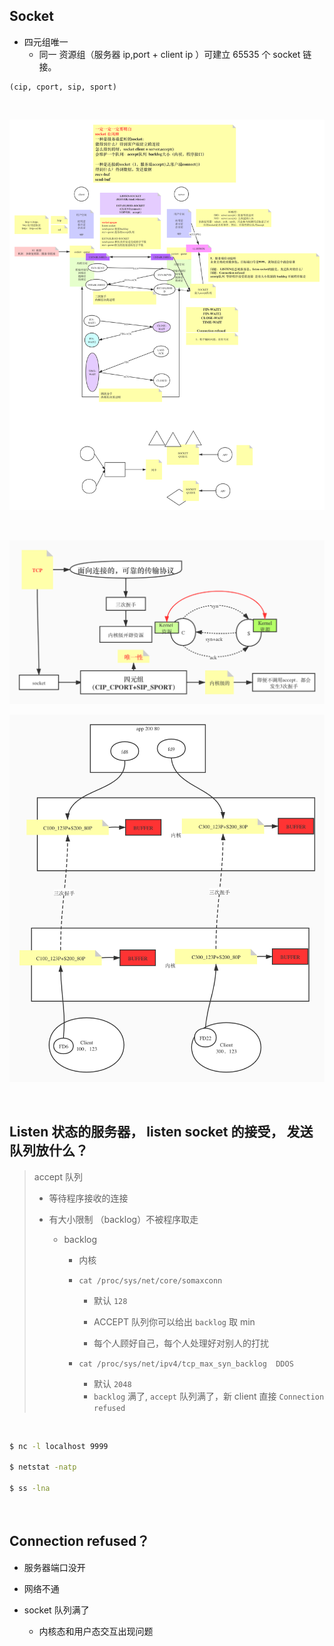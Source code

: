 ## Socket

- 四元组唯一
  - 同一 资源组（服务器 ip,port + client ip ）可建立 $65535$ 个 socket 链接。

```log
(cip, cport, sip, sport)
```

&nbsp;

![socket-tcp](images/soket-tcp-3-connect.png)

&nbsp;

![io-socket-tcp](images/io-socket-tcp.png)

![socket](images/io-socket.png)

&nbsp;

## Listen 状态的服务器， listen socket 的接受， 发送队列放什么？

> accept 队列  
>
> - 等待程序接收的连接
>
> - 有大小限制 （backlog）不被程序取走
>
>   - backlog
>
>     - 内核
>
>     - `cat /proc/sys/net/core/somaxconn` 
>       -  默认 `128`
>       -  ACCEPT 队列你可以给出 `backlog` 取 min
>
>       -  每个人顾好自己，每个人处理好对别人的打扰
>
>     - `cat /proc/sys/net/ipv4/tcp_max_syn_backlog  DDOS`
>       - 默认 `2048`
>       - `backlog` 满了,  `accept` 队列满了，新 client 直接 `Connection refused`

&nbsp;

```bash
$ nc -l localhost 9999

$ netstat -natp

$ ss -lna
```

&nbsp;

## Connection refused？

- 服务器端口没开

- 网络不通
- socket 队列满了
  - 内核态和用户态交互出现问题

&nbsp;